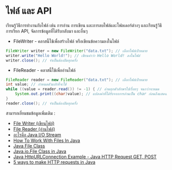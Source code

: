 # ไฟล์ และ API

เรียนรู้วิธีการทำงานกับไฟล์ เช่น การอ่าน การเขียน และการลบไฟล์และโฟลเดอร์ต่างๆ และเรียนรู้วิธีการเรียก API, จัดการข้อมูลที่ได้รับกลับมา และอื่นๆ

- FileWriter - คลาสนี้ใช้เพื่อสร้างไฟล์ หรือเขียนข้อความลงในไฟล์
```java
FileWriter writer = new FileWriter("data.txt"); // เลือกไฟล์เป้าหมาย
writer.write("Hello World!"); // เขียนคำว่า Hello World! ลงในไฟล์
writer.close(); // จำเป็นต้องปิดทุกครั้ง
```

- FileReader - คลาสนี้ใช้เพื่ออ่านไฟล์
```java
FileReader reader = new FileReader("data.txt"); // เลือกไฟล์เป้าหมาย
int value; // กำหนดตัวแปรที่จะใช้
while ((value = reader.read()) != -1) { // อ่านทุกตัวอักษรไปเรื่อยๆ จนกว่าจะหมด
    System.out.print((char)value); // แปลงค่าที่ได้รับจากการอ่านเป็น char ก่อนถึงแสดงผลได้
}
reader.close(); // จำเป็นต้องปิดทุกครั้ง
```

สามารถเยี่ยมชมข้อมูลเพิ่มเติม : 

- [File Writer (เขียนไฟล์)](https://www.w3big.com/th/java/java-filewriter.html#gsc.tab=0)
- [File Reader (อ่านไฟล์)](https://www.w3big.com/th/java/java-filereader.html#gsc.tab=0)
- [อะไรคือ Java I/O Stream](https://medium.com/nextzy/basicjavaiostream-2c45277618ba)
- [How To Work With Files In Java](https://www.marcobehler.com/guides/java-files)
- [Java File Class](https://www.javatpoint.com/java-file-class)
- [Java.io.File Class in Java](https://www.geeksforgeeks.org/file-class-in-java/)
- [Java HttpURLConnection Example - Java HTTP Request GET, POST](https://www.digitalocean.com/community/tutorials/java-httpurlconnection-example-java-http-request-get-post)
- [5 ways to make HTTP requests in Java](https://www.twilio.com/blog/5-ways-to-make-http-requests-in-java)
